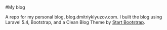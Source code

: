 #My blog

A repo for my personal blog, blog.dmitriyklyuzov.com. I built the blog using Laravel 5.4, Bootstrap, and a Clean Blog Theme by [Start Bootstrap](https://startbootstrap.com).